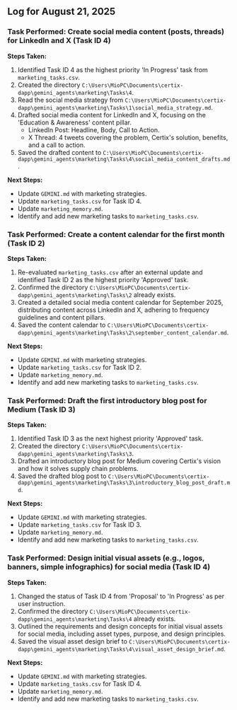 ## Log for August 21, 2025

### Task Performed: Create social media content (posts, threads) for LinkedIn and X (Task ID 4)

**Steps Taken:**
1.  Identified Task ID 4 as the highest priority 'In Progress' task from `marketing_tasks.csv`.
2.  Created the directory `C:\Users\MioPC\Documents\certix-dapp\gemini_agents\marketing\Tasks\4`.
3.  Read the social media strategy from `C:\Users\MioPC\Documents\certix-dapp\gemini_agents\marketing\Tasks\1\social_media_strategy.md`.
4.  Drafted social media content for LinkedIn and X, focusing on the 'Education & Awareness' content pillar.
    *   LinkedIn Post: Headline, Body, Call to Action.
    *   X Thread: 4 tweets covering the problem, Certix's solution, benefits, and a call to action.
5.  Saved the drafted content to `C:\Users\MioPC\Documents\certix-dapp\gemini_agents\marketing\Tasks\4\social_media_content_drafts.md`.

**Next Steps:**
*   Update `GEMINI.md` with marketing strategies.
*   Update `marketing_tasks.csv` for Task ID 4.
*   Update `marketing_memory.md`.
*   Identify and add new marketing tasks to `marketing_tasks.csv`.

### Task Performed: Create a content calendar for the first month (Task ID 2)

**Steps Taken:**
1.  Re-evaluated `marketing_tasks.csv` after an external update and identified Task ID 2 as the highest priority 'Approved' task.
2.  Confirmed the directory `C:\Users\MioPC\Documents\certix-dapp\gemini_agents\marketing\Tasks\2` already exists.
3.  Created a detailed social media content calendar for September 2025, distributing content across LinkedIn and X, adhering to frequency guidelines and content pillars.
4.  Saved the content calendar to `C:\Users\MioPC\Documents\certix-dapp\gemini_agents\marketing\Tasks\2\september_content_calendar.md`.

**Next Steps:**
*   Update `GEMINI.md` with marketing strategies.
*   Update `marketing_tasks.csv` for Task ID 2.
*   Update `marketing_memory.md`.
*   Identify and add new marketing tasks to `marketing_tasks.csv`.

### Task Performed: Draft the first introductory blog post for Medium (Task ID 3)

**Steps Taken:**
1.  Identified Task ID 3 as the next highest priority 'Approved' task.
2.  Created the directory `C:\Users\MioPC\Documents\certix-dapp\gemini_agents\marketing\Tasks\3`.
3.  Drafted an introductory blog post for Medium covering Certix's vision and how it solves supply chain problems.
4.  Saved the drafted blog post to `C:\Users\MioPC\Documents\certix-dapp\gemini_agents\marketing\Tasks\3\introductory_blog_post_draft.md`.

**Next Steps:**
*   Update `GEMINI.md` with marketing strategies.
*   Update `marketing_tasks.csv` for Task ID 3.
*   Update `marketing_memory.md`.
*   Identify and add new marketing tasks to `marketing_tasks.csv`.

### Task Performed: Design initial visual assets (e.g., logos, banners, simple infographics) for social media (Task ID 4)

**Steps Taken:**
1.  Changed the status of Task ID 4 from 'Proposal' to 'In Progress' as per user instruction.
2.  Confirmed the directory `C:\Users\MioPC\Documents\certix-dapp\gemini_agents\marketing\Tasks\4` already exists.
3.  Outlined the requirements and design concepts for initial visual assets for social media, including asset types, purpose, and design principles.
4.  Saved the visual asset design brief to `C:\Users\MioPC\Documents\certix-dapp\gemini_agents\marketing\Tasks\4\visual_asset_design_brief.md`.

**Next Steps:**
*   Update `GEMINI.md` with marketing strategies.
*   Update `marketing_tasks.csv` for Task ID 4.
*   Update `marketing_memory.md`.
*   Identify and add new marketing tasks to `marketing_tasks.csv`.
